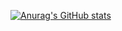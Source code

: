 [![Anurag's GitHub stats](https://github-readme-stats.vercel.app/api?username=alagesanbe08&count_private=true)](https://github.com/anuraghazra/github-readme-stats)

